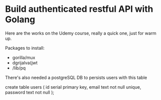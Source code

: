 # Build authenticated restful API with Golang

Here are the works on the Udemy course, really a quick one, just for warm up.

Packages to install:
- gorilla/mux
- dgrijalva(jwt
- /lib/pq

There's also needed a postgreSQL DB to persists users with this table

create table users (
  id serial primary key,
  email text not null unique,
  password text not null
);